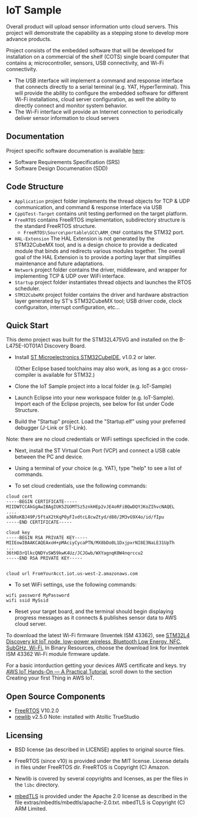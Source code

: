 # IoT Sample

Overall product will upload sensor information unto cloud servers. This project will demonstrate the capability as a stepping stone to develop more advance products.

Project consists of the embedded software that will be developed for installation on a commercial of the shelf (COTS) single board computer that contains a; microcontroller, sensors, USB connectivity, and Wi-Fi connectivity.
* The USB interface will implement a command and response interface that connects directly to a serial terminal (e.g. YAT, HyperTerminal). This will provide the ability to configure the embedded software for different Wi-Fi installations, cloud server configuration, as well the ability to directly connect and monitor system behavior.
* The Wi-Fi interface will provide an Internet connection to periodically deliver sensor information to cloud servers

## Documentation

Project specific software documenation is available [here](https://github.com/abonneville/IoT-Sample/tree/master/Docs):
* Software Requirements Specification (SRS)
* Software Design Documenation (SDD)

## Code Structure

* `Application` project folder implements the thread objects for TCP & UDP communication, and command & response interface via USB
* `CppUTest-Target` contains unit testing performed on the target platform.
* `FreeRTOS` contains FreeRTOS implementation, subdirectory structure is the standard FreeRTOS structure. 
   - `FreeRTOS\Source\portable\GCC\ARM_CM4F` contains the STM32 port.
* `HAL-Extension` The HAL Extension is not generated by the STM32CubeMX tool, and is a design choice to provide a dedicated module that binds and redirects various modules together. The overall goal of the HAL Extension is to provide a porting layer that simplifies maintenance and future adaptations.
* `Network` project folder contains the driver, middleware, and wrapper for implementing TCP & UDP over WiFi interface.
* `Startup` project folder instantiates thread objects and launches the RTOS scheduler.
* `STM32CubeMX` project folder contains the driver and hardware abstraction layer generated by ST's STM32CubeMX tool; USB driver code, clock configuraiton, interrupt configuration, etc...

## Quick Start

This demo project was built for the STM32L475VG and installed on the B-L475E-IOT01A1 Discovery Board.

* Install [ST Microelectronics STM32CubeIDE](https://www.st.com/en/development-tools/stm32cubeide.html), v1.0.2 or later.

    (Other Eclipse based toolchains may also work, as long as a gcc cross-compiler is available for STM32.)

* Clone the IoT Sample project into a local folder (e.g. IoT-Sample)

* Launch Eclipse into your new workspace folder (e.g. IoT-Sample). Import each of the Eclipse projects, see below for list under Code Structure.

* Build the "Startup" project. Load the "Startup.elf" using your preferred debugger (J-Link or ST-Link). 

Note: there are no cloud credentials or WiFi settings specficied in the code.

* Next, install the ST Virtual Com Port (VCP) and connect a USB cable between the PC and device.

* Using a terminal of your choice (e.g. YAT), type "help" to see a list of commands.

* To set cloud credentials, use the following commands:

```
cloud cert
-----BEGIN CERTIFICATE-----
MIIDWTCCAkGgAwIBAgIUK5ZGOMTSz5znkHEp2vJE4oRFiBQwDQYJKoZIhvcNAQEL
....
a36RoKBJ49P/5ftaX2tKqP0yFIvdtcL8cwZtyd/d80/2M3vG9X4o/id/fIpu
-----END CERTIFICATE-----

cloud key
-----BEGIN RSA PRIVATE KEY-----
MIIEowIBAAKCAQEAxoH+pMAciyCycaPTN/MX8bDo0L1DxjpxrNI8E3NaLE31UpTh
...
36tHD3rQlkcQNDYvSW59kwK4Uz/JCJGwb/WXYagnqK0W4nqrccu2
-----END RSA PRIVATE KEY-----


cloud url FromYourAcct.iot.us-west-2.amazonaws.com

```

* To set WiFi settings, use the following commands:
```
wifi password MyPassword
wifi ssid MySsid
```

* Reset your target board, and the terminal should begin displaying progress messages as it connects & publishes sensor
data to AWS cloud server.

To download the latest Wi-Fi firmware (Inventek ISM 43362), see [ STM32L4 Discovery kit IoT node, low-power wireless, Bluetooth Low Energy, NFC, SubGHz, Wi-Fi.](https://www.st.com/resource/en/utilities/inventek_fw_updater.zip) In Binary Resources, choose the download link for Inventek ISM 43362 Wi-Fi module firmware update.

For a basic intorduction getting your devices AWS certificate and keys. try [AWS IoT Hands-On — A Practical Tutorial](https://medium.com/@jankammerath/aws-iot-hands-on-a-practical-tutorial-db8896da5302), scroll down to the section Creating your first Thing in AWS IoT.

## Open Source Components

* [FreeRTOS](http://www.freertos.org/) V10.2.0
* [newlib](https://github.com/mirror/newlib-cygwin) v2.5.0 Note: installed with Atollic TrueStudio

## Licensing

* BSD license (as described in LICENSE) applies to original source files.

* FreeRTOS (since v10) is provided under the MIT license. License details in files under FreeRTOS dir. FreeRTOS is Copyright (C) Amazon.

* Newlib is covered by several copyrights and licenses, as per the files in the `libc` directory.

* [mbedTLS](https://tls.mbed.org/) is provided under the Apache 2.0 license as described in the file extras/mbedtls/mbedtls/apache-2.0.txt. mbedTLS is Copyright (C) ARM Limited.


